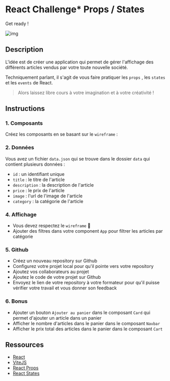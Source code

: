 # React Challenge\* Props / States

Get ready !

![img](./src/assets/images/wireframe.png)

## Description

L'idée est de créer une application qui permet de gérer l'affichage des différents articles vendus par votre toute nouvelle société.

Techniquement parlant, il s'agit de vous faire pratiquer les `props` , les `states` et les `events` de React.

> Alors laissez libre cours à votre imagination et à votre créativité !

## Instructions

### 1. Composants

Créez les composants en se basant sur le `wireframe` :

### 2. Données

Vous avez un fichier `data.json` qui se trouve dans le dossier `data` qui contient plusieurs données :

- `id` : un identifiant unique
- `title` : le titre de l'article
- `description` : la description de l'article
- `price` : le prix de l'article
- `image` : l'url de l'image de l'article
- `category` : la catégorie de l'article

### 4. Affichage

- Vous devez respectez le `wireframe` 🙂
- Ajouter des filtres dans votre component `App` pour filtrer les articles par catégorie

### 5. Github

- Créez un nouveau repository sur Github
- Configurez votre projet local pour qu'il pointe vers votre repository
- Ajoutez vos collaborateurs au projet
- Ajoutez le code de votre projet sur Github
- Envoyez le lien de votre repository à votre formateur pour qu'il puisse vérifier votre travail et vous donner son feedback

### 6. Bonus

- Ajouter un bouton `Ajouter au panier` dans le composant `Card` qui permet d'ajouter un article dans un panier
- Afficher le nombre d'articles dans le panier dans le composant `Navbar`
- Afficher le prix total des articles dans le panier dans le composant `Cart`

## Ressources

- [React](https://reactjs.org/)
- [ViteJS](https://vitejs.dev/)
- [React Props](https://react.dev/learn/passing-props-to-a-component)
- [React States](https://react.dev/learn/state-a-components-memory)
